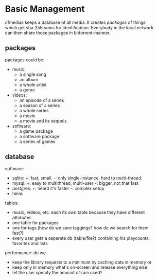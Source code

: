 Basic Management
================

cfmedias keeps a database of all media.
It creates *packages* of things which get sha-256 sums for identification.
Everybody in the local network can then share those packages in bittorrent-manner.


packages
--------
packages could be:

- music:
  - a single song
  - an album
  - a whole artist
  - a genre
- videos:
  - an episode of a series
  - a season of a series
  - a whole series
  - a movie
  - a movie and its sequels
- software:
  - a game package
  - a software package
  - a series of games

database
--------

software:
- sqlite:
  +: fast, small.
  -: only single-instance. hard to multi-thread.
- mysql:
  +: easy to multithread, multi-user
  -: bigger, not that fast
- postgres:
  +: heard it's faster
  -: complex setup
- hmm.

tables:
+ music, videos, etc. each its own table because they have different attributes
+ one table for packages
+ one for tags (how do we save taggings? how do we search for them fast?)
+ every user gets a seperate db (table/file?) containing his playcounts, favorites and lists

performance:
do we
+ keep the library requests to a minimum by caching data in memory or
+ keep only in memory what's on-screen and release everything else
+ let the user specify the amount of ram used?

